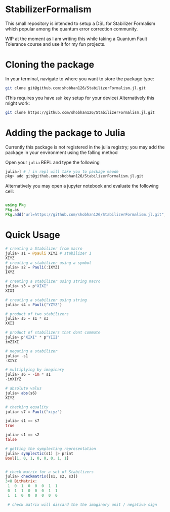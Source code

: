 # StabilizerFormalism

This small repository is intended to setup a DSL for Stabilizer Formalism which popular among the quantum error correction community.

WIP at the moment as I am writing this while taking a Quantum Fault Tolerance course and use it for my fun projects.

# Cloning the package

In your terminal, navigate to where you want to store the package type:
```bash
git clone git@github.com:shobhan126/StabilizerFormalism.jl.git
```
(This requires you have `ssh` key setup for your device)
Alternatively this might work:
```bash
git clone https://github.com/shobhan126/StabilizerFormalism.jl.git
```


# Adding the package to Julia
Currently this package is not registered in the julia registry; you may add the package in your environment using the falling method

Open your `julia` REPL and type the following

```sh
julia>] # ] in repl will take you to package maode
pkg> add git@github.com:shobhan126/StabilizerFormalism.jl.git
```

Alternatively you may open a jupyter notebook and evaluate the following cell:


```julia

using Pkg
Pkg.as
Pkg.add("url=https://github.com/shobhan126/StabilizerFormalism.jl.git", rev='main")
```

# Quick Usage
```julia
# creating a Stabilizer from macro
julia> s1 = @pauli XIYZ # stabilizer 1
XIYZ
# creating a stabilizer using a symbol
julia> s2 = Pauli(:IXYZ)
IXYZ

# creating a stabilizer using string macro
julia> s3 = p"XIXI"
XIXI

# creating a stabilizer using string
julia> s4 = Pauli("YZYZ")

# product of two stabilizers
julia> s5 = s1 * s3
XXII

# product of stabilizers that dont commute
julia> p"XIXI" * p"YIII"
imZIXI

# negating a stabilizer
julia> -s1
-XIYZ

# multiplying by imaginary
julia> s6 = -im * s1
-imXIYZ

# absolute valus
julia> abs(s6)
XIYZ

# checking equality
julia> s7 = Pauli("xiyz")

julia> s1 == s7
true

julia> s1 == s2
false

# getting the symplecting representation
julia> symplectic(s1) |> print
Bool[1, 0, 1, 0, 0, 0, 1, 1]


# check matrix for a set of Stabilizers
julia> checkmatrix([s1, s2, s3])
3×8 BitMatrix:
 1  0  1  0  0  0  1  1
 0  1  1  0  0  0  1  1
 1  1  0  0  0  0  0  0

 # check matrix will discard the the imaginary unit / negative sign
```
